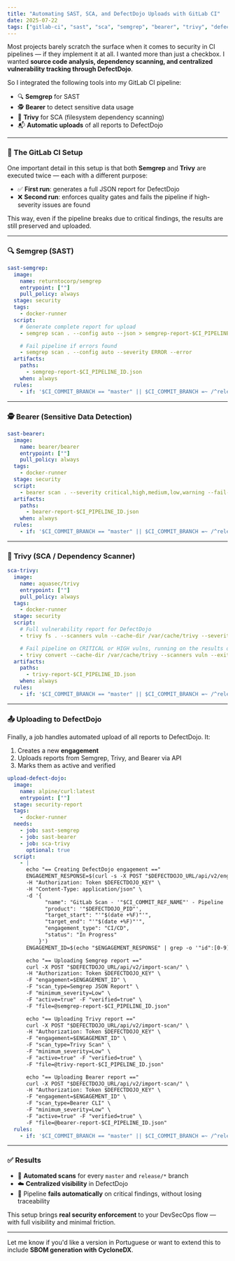 ```yaml
---
title: "Automating SAST, SCA, and DefectDojo Uploads with GitLab CI"
date: 2025-07-22
tags: ["gitlab-ci", "sast", "sca", "semgrep", "bearer", "trivy", "defectdojo", "devsecops", "security pipeline"]
---
```


Most projects barely scratch the surface when it comes to security in CI pipelines — if they implement it at all. I wanted more than just a checkbox. I wanted **source code analysis, dependency scanning, and centralized vulnerability tracking through DefectDojo**.

<!--more-->

So I integrated the following tools into my GitLab CI pipeline:

- 🔍 **Semgrep** for SAST
- 🕵️ **Bearer** to detect sensitive data usage
- 🧱 **Trivy** for SCA (filesystem dependency scanning)
- 📬 **Automatic uploads** of all reports to DefectDojo

---

### 🔧 The GitLab CI Setup

One important detail in this setup is that both **Semgrep** and **Trivy** are executed twice — each with a different purpose:

- ✅ **First run**: generates a full JSON report for DefectDojo
- ❌ **Second run**: enforces quality gates and fails the pipeline if high-severity issues are found

This way, even if the pipeline breaks due to critical findings, the results are still preserved and uploaded.

---

### 🔍 Semgrep (SAST)

```yaml
sast-semgrep:
  image: 
    name: returntocorp/semgrep
    entrypoint: [""]
    pull_policy: always
  stage: security
  tags:
    - docker-runner
  script:
    # Generate complete report for upload
    - semgrep scan . --config auto --json > semgrep-report-$CI_PIPELINE_ID.json

    # Fail pipeline if errors found
    - semgrep scan . --config auto --severity ERROR --error
  artifacts:
    paths:
      - semgrep-report-$CI_PIPELINE_ID.json
    when: always
  rules:
    - if: '$CI_COMMIT_BRANCH == "master" || $CI_COMMIT_BRANCH =~ /^release/'
```

---

### 🕵️ Bearer (Sensitive Data Detection)

```yaml
sast-bearer:
  image: 
    name: bearer/bearer
    entrypoint: [""]
    pull_policy: always
  tags:
    - docker-runner
  stage: security
  script:
    - bearer scan . --severity critical,high,medium,low,warning --fail-on-severity critical,high --exit-code 1 --format json --output bearer-report-$CI_PIPELINE_ID.json
  artifacts:
    paths:
      - bearer-report-$CI_PIPELINE_ID.json
    when: always
  rules:
    - if: '$CI_COMMIT_BRANCH == "master" || $CI_COMMIT_BRANCH =~ /^release/'
```

---

### 🧱 Trivy (SCA / Dependency Scanner)

```yaml
sca-trivy:
  image: 
    name: aquasec/trivy
    entrypoint: [""]
    pull_policy: always
  tags:
    - docker-runner
  stage: security
  script:
    # Full vulnerability report for DefectDojo
    - trivy fs . --scanners vuln --cache-dir /var/cache/trivy --severity CRITICAL,HIGH,MEDIUM,LOW --format json -o trivy-report-$CI_PIPELINE_ID.json

    # Fail pipeline on CRITICAL or HIGH vulns, running on the results of the previous scan
    - trivy convert --cache-dir /var/cache/trivy --scanners vuln --exit-code 1 --severity CRITICAL,HIGH trivy-report-$CI_PIPELINE_ID.json
  artifacts:
    paths:
      - trivy-report-$CI_PIPELINE_ID.json
    when: always
  rules:
    - if: '$CI_COMMIT_BRANCH == "master" || $CI_COMMIT_BRANCH =~ /^release/'
```

---

### 📤 Uploading to DefectDojo

Finally, a job handles automated upload of all reports to DefectDojo. It:

1. Creates a new **engagement**
2. Uploads reports from Semgrep, Trivy, and Bearer via API
3. Marks them as active and verified

```yaml
upload-defect-dojo:
  image: 
    name: alpine/curl:latest
    entrypoint: [""]
  stage: security-report
  tags:
    - docker-runner
  needs: 
    - job: sast-semgrep
    - job: sast-bearer
    - job: sca-trivy
      optional: true
  script:
    - |
      echo "== Creating DefectDojo engagement =="
      ENGAGEMENT_RESPONSE=$(curl -s -X POST "$DEFECTDOJO_URL/api/v2/engagements/" \
      -H "Authorization: Token $DEFECTDOJO_KEY" \
      -H "Content-Type: application/json" \
      -d '{
            "name": "GitLab Scan - '"$CI_COMMIT_REF_NAME"' - Pipeline '"$CI_PIPELINE_ID"'",
            "product": '"$DEFECTDOJO_PID"',
            "target_start": "'"$(date +%F)"'",
            "target_end": "'"$(date +%F)"'",
            "engagement_type": "CI/CD",
            "status": "In Progress"
          }')
      ENGAGEMENT_ID=$(echo "$ENGAGEMENT_RESPONSE" | grep -o '"id":[0-9]*' | grep -o '[0-9]*')

      echo "== Uploading Semgrep report =="
      curl -X POST "$DEFECTDOJO_URL/api/v2/import-scan/" \
      -H "Authorization: Token $DEFECTDOJO_KEY" \
      -F "engagement=$ENGAGEMENT_ID" \
      -F "scan_type=Semgrep JSON Report" \
      -F "minimum_severity=Low" \
      -F "active=true" -F "verified=true" \
      -F "file=@semgrep-report-$CI_PIPELINE_ID.json"

      echo "== Uploading Trivy report =="
      curl -X POST "$DEFECTDOJO_URL/api/v2/import-scan/" \
      -H "Authorization: Token $DEFECTDOJO_KEY" \
      -F "engagement=$ENGAGEMENT_ID" \
      -F "scan_type=Trivy Scan" \
      -F "minimum_severity=Low" \
      -F "active=true" -F "verified=true" \
      -F "file=@trivy-report-$CI_PIPELINE_ID.json"

      echo "== Uploading Bearer report =="
      curl -X POST "$DEFECTDOJO_URL/api/v2/import-scan/" \
      -H "Authorization: Token $DEFECTDOJO_KEY" \
      -F "engagement=$ENGAGEMENT_ID" \
      -F "scan_type=Bearer CLI" \
      -F "minimum_severity=Low" \
      -F "active=true" -F "verified=true" \
      -F "file=@bearer-report-$CI_PIPELINE_ID.json"
  rules:
    - if: '$CI_COMMIT_BRANCH == "master" || $CI_COMMIT_BRANCH =~ /^release/'
```

---

### ✅ Results

- 🔄 **Automated scans** for every `master` and `release/*` branch
- ☁️ **Centralized visibility** in DefectDojo
- 🚫 Pipeline **fails automatically** on critical findings, without losing traceability

This setup brings **real security enforcement** to your DevSecOps flow — with full visibility and minimal friction.

---

Let me know if you'd like a version in Portuguese or want to extend this to include **SBOM generation with CycloneDX**.
